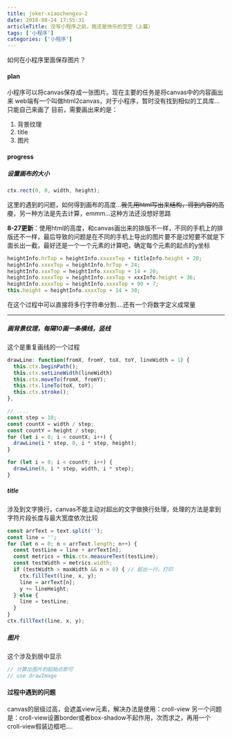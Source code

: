 ```yaml
---
title: joker-xiaochengxu-2
date: 2018-08-24 17:55:31
articleTitle: 没写小程序之前，我还是快乐的空空（上篇）
tags: ['小程序']
categories: ['小程序']
---
```


如何在小程序里面保存图片？

#### plan
小程序可以将canvas保存成一张图片。现在主要的任务是将canvas中的内容画出来
web端有一个叫做html2canvas，对于小程序，暂时没有找到相似的工具库...只能自己来画了
目前，需要画出来的是：
1. 背景纹理
2. title
3. 图片


#### progress
##### 设置画布的大小
```javascript
ctx.rect(0, 0, width, height);
```
这里的遇到的问题，如何得到画布的高度...~~我先用html写出来结构，得到内容的高度~~，另一种方法是先去计算，emmm...这种方法还没想好思路


**8-27更新**：使用html的高度，和canvas画出来的排版不一样，不同的手机上的排版还不一样，最后导致的问题是在不同的手机上导出的图片要不是过短要不就是下面长出一截，最好还是一个一个元素的计算吧，确定每个元素的起点的y坐标
```javascript
heightInfo.hrTop = heightInfo.xxxxxTop + titleInfo.height + 20;
heightInfo.xxxxTop = heightInfo.hrTop + 24;
heightInfo.xxxTop = heightInfo.xxxxTop + 14 + 20;
heightInfo.xxxxTop = heightInfo.xxxTop + xxxInfo.height + 36;
heightInfo.xxxxTop = heightInfo.xxxxTop + 90 + 7;
this.height = heightInfo.xxxxTop + 14 + 30;
```
在这个过程中可以直接将多行字符串分割....还有一个将数字定义成常量

------

##### 画背景纹理，每隔10画一条横线，竖线
这个是重复画线的一个过程
```javascript
drawLine: function(fromX, fromY, toX, toY, lineWidth = 1) {
  this.ctx.beginPath();
  this.ctx.setLineWidth(lineWidth)
  this.ctx.moveTo(fromX, fromY);
  this.ctx.lineTo(toX, toY);
  this.ctx.stroke();
},

// ....
const step = 10;
const countX = width / step;
const countY = height / step;
for (let i = 0; i < countX; i++) {
  drawLine(i * step, 0, i * step, height);
}

for (let i = 0; i < countY; i++) {
  drawLine(0, i * step, width, i * step);
}
```
##### title
涉及到文字换行，canvas不能主动对超出的文字做换行处理，处理的方法是拿到字符片段长度与最大宽度依次比较

```javascript
const arrText = text.split('');
const line = '';
for (let n = 0; n < arrText.length; n++) {
  const testLine = line + arrText[n];
  const metrics = this.ctx.measureText(testLine);
  const testWidth = metrics.width;
  if (testWidth > maxWidth && n > 0) { // 超出一行，打印
    ctx.fillText(line, x, y);
    line = arrText[n];
    y += lineHeight;
  } else {
    line = testLine;
  }
}
ctx.fillText(line, x, y);
```
##### 图片
这个涉及到居中显示
```javascript
// 计算出图片的起始点即可
// use drawImage
```

#### 过程中遇到的问题
canvas的层级过高，会遮盖view元素，解决办法是使用：croll-view
另一个问题是：croll-view设置border或者box-shadow不起作用，次而求之，再用一个croll-view假装边框吧....



